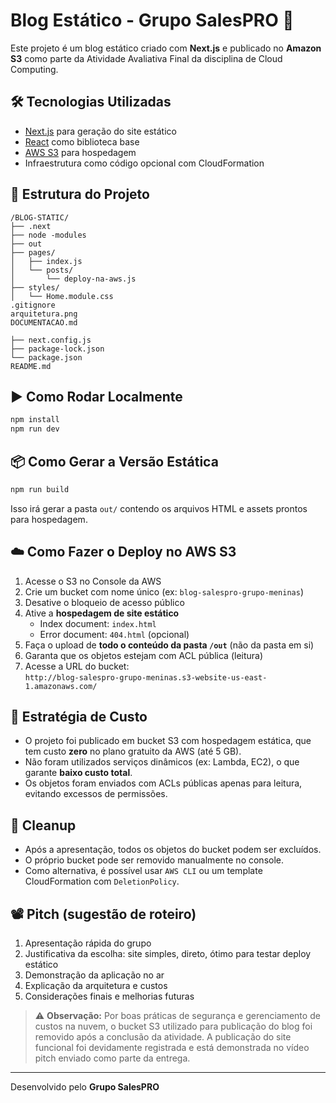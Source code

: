 # Blog Estático - Grupo SalesPRO 🚀

Este projeto é um blog estático criado com **Next.js** e publicado no **Amazon S3** como parte da Atividade Avaliativa Final da disciplina de Cloud Computing.

## 🛠️ Tecnologias Utilizadas
- [Next.js](https://nextjs.org/) para geração do site estático
- [React](https://reactjs.org/) como biblioteca base
- [AWS S3](https://aws.amazon.com/s3/) para hospedagem
- Infraestrutura como código opcional com CloudFormation

## 📁 Estrutura do Projeto

```
/BLOG-STATIC/ 
├── .next
├── node -modules
├── out
├── pages/
│   ├── index.js
│   └── posts/
│       └── deploy-na-aws.js
├── styles/  
│   └── Home.module.css
.gitignore
arquitetura.png
DOCUMENTACAO.md

├── next.config.js
├── package-lock.json 
└── package.json
README.md 
```

## ▶️ Como Rodar Localmente

```bash
npm install
npm run dev
```

## 📦 Como Gerar a Versão Estática

```bash
npm run build
```

Isso irá gerar a pasta `out/` contendo os arquivos HTML e assets prontos para hospedagem.

## ☁️ Como Fazer o Deploy no AWS S3

1. Acesse o S3 no Console da AWS
2. Crie um bucket com nome único (ex: `blog-salespro-grupo-meninas`)
3. Desative o bloqueio de acesso público
4. Ative a **hospedagem de site estático**
   - Index document: `index.html`
   - Error document: `404.html` (opcional)
5. Faça o upload de **todo o conteúdo da pasta `/out`** (não da pasta em si)
6. Garanta que os objetos estejam com ACL pública (leitura)
7. Acesse a URL do bucket:  
   `http://blog-salespro-grupo-meninas.s3-website-us-east-1.amazonaws.com/`

## 💸 Estratégia de Custo

- O projeto foi publicado em bucket S3 com hospedagem estática, que tem custo **zero** no plano gratuito da AWS (até 5 GB).
- Não foram utilizados serviços dinâmicos (ex: Lambda, EC2), o que garante **baixo custo total**.
- Os objetos foram enviados com ACLs públicas apenas para leitura, evitando excessos de permissões.

## 🧹 Cleanup

- Após a apresentação, todos os objetos do bucket podem ser excluídos.
- O próprio bucket pode ser removido manualmente no console.
- Como alternativa, é possível usar `AWS CLI` ou um template CloudFormation com `DeletionPolicy`.

## 📽️ Pitch (sugestão de roteiro)

1. Apresentação rápida do grupo
2. Justificativa da escolha: site simples, direto, ótimo para testar deploy estático
3. Demonstração da aplicação no ar
4. Explicação da arquitetura e custos
5. Considerações finais e melhorias futuras


> ⚠️ **Observação:** Por boas práticas de segurança e gerenciamento de custos na nuvem, o bucket S3 utilizado para publicação do blog foi removido após a conclusão da atividade. A publicação do site funcional foi devidamente registrada e está demonstrada no vídeo pitch enviado como parte da entrega.

---

Desenvolvido pelo **Grupo SalesPRO**
